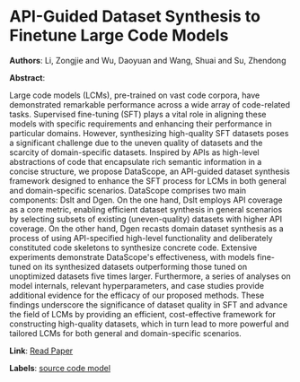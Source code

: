 # API-Guided Dataset Synthesis to Finetune Large Code Models

**Authors**: Li, Zongjie and Wu, Daoyuan and Wang, Shuai and Su, Zhendong

**Abstract**:

Large code models (LCMs), pre-trained on vast code corpora, have demonstrated remarkable performance across a wide array of code-related tasks. Supervised fine-tuning (SFT) plays a vital role in aligning these models with specific requirements and enhancing their performance in particular domains. However, synthesizing high-quality SFT datasets poses a significant challenge due to the uneven quality of datasets and the scarcity of domain-specific datasets. Inspired by APIs as high-level abstractions of code that encapsulate rich semantic information in a concise structure, we propose DataScope, an API-guided dataset synthesis framework designed to enhance the SFT process for LCMs in both general and domain-specific scenarios. DataScope comprises two main components: Dslt and Dgen. On the one hand, Dslt employs API coverage as a core metric, enabling efficient dataset synthesis in general scenarios by selecting subsets of existing (uneven-quality) datasets with higher API coverage. On the other hand, Dgen recasts domain dataset synthesis as a process of using API-specified high-level functionality and deliberately constituted code skeletons to synthesize concrete code. Extensive experiments demonstrate DataScope's effectiveness, with models fine-tuned on its synthesized datasets outperforming those tuned on unoptimized datasets five times larger. Furthermore, a series of analyses on model internals, relevant hyperparameters, and case studies provide additional evidence for the efficacy of our proposed methods. These findings underscore the significance of dataset quality in SFT and advance the field of LCMs by providing an efficient, cost-effective framework for constructing high-quality datasets, which in turn lead to more powerful and tailored LCMs for both general and domain-specific scenarios.

**Link**: [Read Paper](https://doi.org/10.1145/3720449)

**Labels**: [source code model](../../labels/source_code_model.md)
